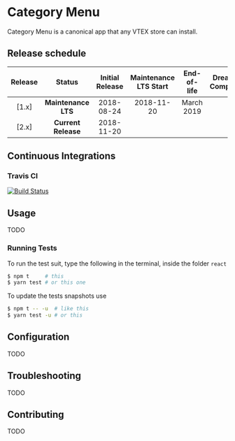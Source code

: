 # Category Menu

Category Menu is a canonical app that any VTEX store can install.

## Release schedule
| Release  | Status              | Initial Release | Maintenance LTS Start | End-of-life | Dreamstore Compatibility
| :--:     | :---:               |  :---:          | :---:                 | :---:       | :---: 
| [1.x]    | **Maintenance LTS** |  2018-08-24     | 2018-11-20            | March 2019  | 1.x
| [2.x]    | **Current Release** |  2018-11-20     |                       |             | 2.x


## Continuous Integrations 

### Travis CI 
[![Build Status](https://travis-ci.org/vtex-apps/category-menu.svg?branch=master)](https://travis-ci.org/vtex-apps/category-menu)

## Usage

TODO

### Running Tests

To run the test suit, type the following in the terminal, inside the folder `react`

```sh
$ npm t     # this
$ yarn test # or this one
```

To update the tests snapshots use

```sh
$ npm t -- -u  # like this
$ yarn test -u # or this
```

## Configuration

TODO

## Troubleshooting

TODO

## Contributing

TODO
